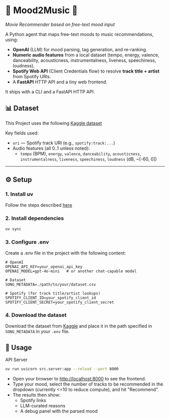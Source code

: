 # 🎵 Mood2Music 🎵
_Movie Recommender based on free-text mood input_

A Python agent that maps free-text moods to music recommendations, using:

- **OpenAI** (LLM) for mood parsing, tag generation, and re-ranking.
- **Numeric audio features** from a local dataset (tempo, energy, valence, danceability, acousticness,
  instrumentalness, liveness, speechiness, loudness).
- **Spotify Web API** (Client Credentials flow) to resolve **track title + artist** from Spotify URIs.
- A **FastAPI** HTTP API and a tiny web frontend.

It ships with a CLI and a FastAPI HTTP API.

## 📊 Dataset

This Project uses the following [Kaggle dataset](https://www.kaggle.com/datasets/abdullahorzan/moodify-dataset)

Key fields used:

- `uri` — Spotify track URI (e.g., `spotify:track:...`)
- Audio features (all 0..1 unless noted):
  - `tempo` (BPM), `energy`, `valence`, `danceability`, `acousticness`,
    `instrumentalness`, `liveness`, `speechiness`, `loudness` (dB, ~[-60, 0])

---

## ⚙️ Setup
### 1. Install uv
Follow the steps described [here](https://docs.astral.sh/uv/getting-started/installation/)

### 2. Install dependencies

```bash
uv sync
```

### 3. Configure .env
Create a .env file in the project with the following content:
```env
# OpenAI
OPENAI_API_KEY=your_openai_api_key
OPENAI_MODEL=gpt-4o-mini   # or another chat-capable model

# Dataset
SONG_METADATA=./path/to/your/dataset.csv

# Spotify (for track title/artist lookups)
SPOTIFY_CLIENT_ID=your_spotify_client_id
SPOTIFY_CLIENT_SECRET=your_spotify_client_secret
```

### 4. Download the dataset
Download the dataset from [Kaggle](https://www.kaggle.com/datasets/abdullahorzan/moodify-dataset) and place it in the path specified in `SONG_METADATA` in your `.env` file.


## 🚀 Usage

API Server
```bash
uv run uvicorn src.server:app --reload --port 8000
```

- Open your browser to [http://localhost:8000](http://localhost:8000) to see the frontend.
- Type your mood, select the number of tracks to be recommended in the dropdown (currently <=10 to reduce compute), and hit "Recommend".
- The results then show:
  - Spotify links
  - LLM-curated reasons
  - A debug panel with the parsed mood


